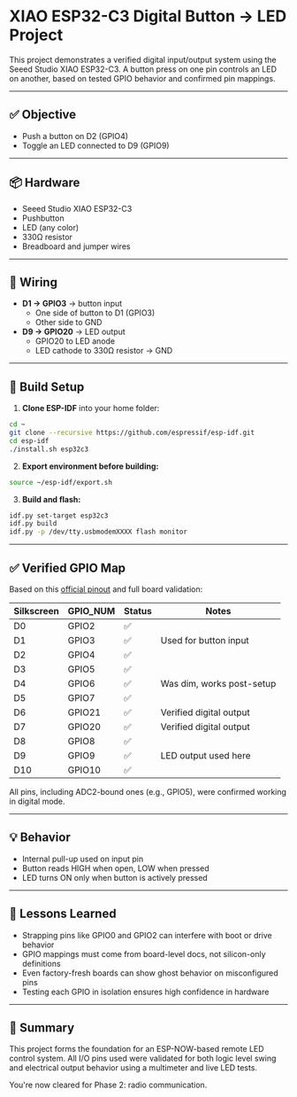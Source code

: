 # XIAO ESP32-C3 Digital Button → LED Project

This project demonstrates a verified digital input/output system using the Seeed Studio XIAO ESP32-C3. A button press on one pin controls an LED on another, based on tested GPIO behavior and confirmed pin mappings.

---

## ✅ Objective

- Push a button on D2 (GPIO4)
- Toggle an LED connected to D9 (GPIO9)

---

## 📦 Hardware

- Seeed Studio XIAO ESP32-C3
- Pushbutton
- LED (any color)
- 330Ω resistor
- Breadboard and jumper wires

---

## 📄 Wiring

- **D1 → GPIO3** → button input
  - One side of button to D1 (GPIO3)
  - Other side to GND
- **D9 → GPIO20** → LED output
  - GPIO20 to LED anode
  - LED cathode to 330Ω resistor → GND

---

## 🔧 Build Setup

1. **Clone ESP-IDF** into your home folder:

```bash
cd ~
git clone --recursive https://github.com/espressif/esp-idf.git
cd esp-idf
./install.sh esp32c3
```

2. **Export environment before building:**

```bash
source ~/esp-idf/export.sh
```

3. **Build and flash:**

```bash
idf.py set-target esp32c3
idf.py build
idf.py -p /dev/tty.usbmodemXXXX flash monitor
```

---

## ✅ Verified GPIO Map

Based on this [official pinout](https://files.seeedstudio.com/wiki/XIAO_WiFi/pin_map-2.png) and full board validation:

| Silkscreen | GPIO\_NUM | Status | Notes                     |
| ---------- | --------- | ------ | ------------------------- |
| D0         | GPIO2     | ✅      |                           |
| D1         | GPIO3     | ✅      | Used for button input     |
| D2         | GPIO4     | ✅      |                           |
| D3         | GPIO5     | ✅      |                           |
| D4         | GPIO6     | ✅      | Was dim, works post-setup |
| D5         | GPIO7     | ✅      |                           |
| D6         | GPIO21    | ✅      | Verified digital output   |
| D7         | GPIO20    | ✅      | Verified digital output   |
| D8         | GPIO8     | ✅      |                           |
| D9         | GPIO9     | ✅      | LED output used here      |
| D10        | GPIO10    | ✅      |                           |

All pins, including ADC2-bound ones (e.g., GPIO5), were confirmed working in digital mode.

---

## 💡 Behavior

- Internal pull-up used on input pin
- Button reads HIGH when open, LOW when pressed
- LED turns ON only when button is actively pressed

---

## 🧠 Lessons Learned

- Strapping pins like GPIO0 and GPIO2 can interfere with boot or drive behavior
- GPIO mappings must come from board-level docs, not silicon-only definitions
- Even factory-fresh boards can show ghost behavior on misconfigured pins
- Testing each GPIO in isolation ensures high confidence in hardware

---

## 📌 Summary

This project forms the foundation for an ESP-NOW-based remote LED control system. All I/O pins used were validated for both logic level swing and electrical output behavior using a multimeter and live LED tests.

You're now cleared for Phase 2: radio communication.

